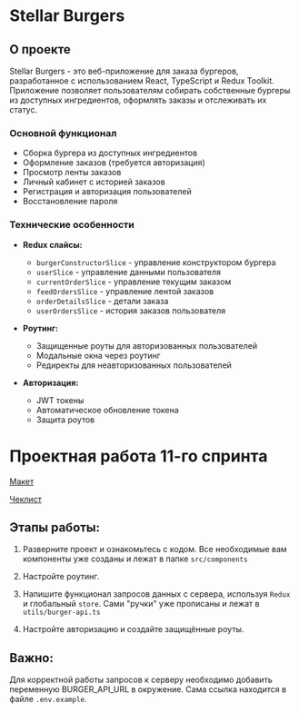 # Stellar Burgers

## О проекте

Stellar Burgers - это веб-приложение для заказа бургеров, разработанное с использованием React, TypeScript и Redux Toolkit. Приложение позволяет пользователям собирать собственные бургеры из доступных ингредиентов, оформлять заказы и отслеживать их статус.

### Основной функционал

- Сборка бургера из доступных ингредиентов
- Оформление заказов (требуется авторизация)
- Просмотр ленты заказов
- Личный кабинет с историей заказов
- Регистрация и авторизация пользователей
- Восстановление пароля

### Технические особенности

- **Redux слайсы:**

  - `burgerConstructorSlice` - управление конструктором бургера
  - `userSlice` - управление данными пользователя
  - `currentOrderSlice` - управление текущим заказом
  - `feedOrdersSlice` - управление лентой заказов
  - `orderDetailsSlice` - детали заказа
  - `userOrdersSlice` - история заказов пользователя

- **Роутинг:**

  - Защищенные роуты для авторизованных пользователей
  - Модальные окна через роутинг
  - Редиректы для неавторизованных пользователей

- **Авторизация:**
  - JWT токены
  - Автоматическое обновление токена
  - Защита роутов

# Проектная работа 11-го спринта

[Макет](<https://www.figma.com/file/vIywAvqfkOIRWGOkfOnReY/React-Fullstack_-Проектные-задачи-(3-месяца)_external_link?type=design&node-id=0-1&mode=design>)

[Чеклист](https://www.notion.so/praktikum/0527c10b723d4873aa75686bad54b32e?pvs=4)

## Этапы работы:

1. Разверните проект и ознакомьтесь с кодом. Все необходимые вам компоненты уже созданы и лежат в папке `src/components`

2. Настройте роутинг.

3. Напишите функционал запросов данных с сервера, используя `Redux` и глобальный `store`. Сами "ручки" уже прописаны и лежат в `utils/burger-api.ts`

4. Настройте авторизацию и создайте защищённые роуты.

## Важно:

Для корректной работы запросов к серверу необходимо добавить переменную BURGER_API_URL в окружение. Сама ссылка находится в файле `.env.example`.
